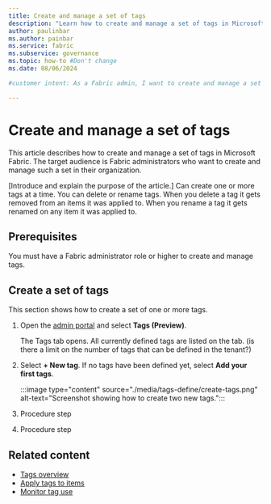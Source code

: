 ```yaml
---
title: Create and manage a set of tags
description: "Learn how to create and manage a set of tags in Microsoft Fabric."
author: paulinbar
ms.author: painbar
ms.service: fabric
ms.subservice: governance
ms.topic: how-to #Don't change
ms.date: 08/06/2024

#customer intent: As a Fabric admin, I want to create and manage a set of tags so that data creators and data consumers can use them to better manage and find data.

---
```


# Create and manage a set of tags

This article describes how to create and manage a set of tags in Microsoft Fabric. The target audience is Fabric administrators who want to create and manage such a set in their organization.

[Introduce and explain the purpose of the article.]
Can create one or more tags at a time.
You can delete or rename tags.
When you delete a tag it gets removed from an items it was applied to.
When you rename a tag it gets renamed on any item it was applied to.


## Prerequisites

You must have a Fabric administrator role or higher to create and manage tags.

## Create a set of tags

This section shows how to create a set of one or more tags.

1. Open the [admin portal](../admin/admin-center.md#how-to-get-to-the-admin-portal) and select **Tags (Preview)**.

    The Tags tab opens. All currently defined tags are listed on the tab. (is there a limit on the number of tags that can be defined in the tenant?)

1. Select **+ New tag**. If no tags have been defined yet, select **Add your first tags**.

    :::image type="content" source="./media/tags-define/create-tags.png" alt-text="Screenshot showing how to create two new tags.":::

1. Procedure step
1. Procedure step

## Related content

* [Tags overview](tags-overview.md)
* [Apply tags to items](tags-apply.md)
* [Monitor tag use](tags-monitor.md)